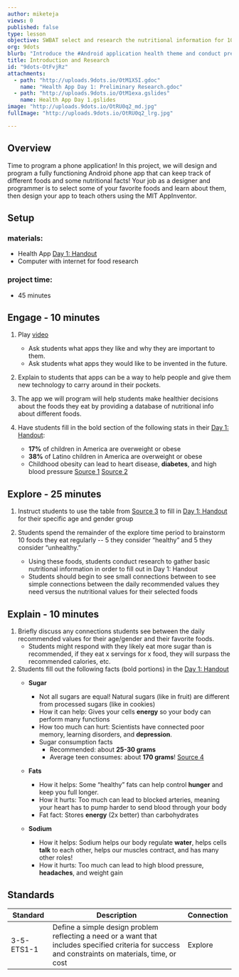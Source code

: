 ```yaml
---
author: miketeja
views: 0
published: false
type: lesson
objective: SWBAT select and research the nutritional information for 10 different foods that will later be programmed into an Android application
org: 9dots
blurb: "Introduce the #Android application health theme and conduct preliminary nutritional research on common daily foods"
title: Introduction and Research
id: "9dots-OtFvjRz"
attachments: 
  - path: "http://uploads.9dots.io/OtM1X5I.gdoc"
    name: "Health App Day 1: Preliminary Research.gdoc"
  - path: "http://uploads.9dots.io/OtM1exa.gslides"
    name: Health App Day 1.gslides
image: "http://uploads.9dots.io/OtRU0q2_md.jpg"
fullImage: "http://uploads.9dots.io/OtRU0q2_lrg.jpg"

---
```


## Overview
Time to program a phone application! In this project, we will design and program a fully functioning Android phone app that can keep track of different foods and some nutritional facts! Your job as a designer and programmer is to select some of your favorite foods and learn about them, then design your app to teach others using the MIT AppInventor. 

## Setup
### materials:
- Health App [Day 1: Handout](http://uploads.9dots.io/OtM1X5I.gdoc)
- Computer with internet for food research

### project time:	
- 45 minutes

## Engage - 10 minutes
1. Play [video](https://www.youtube.com/watch?v=elaR3WhguVk)
	
	- Ask students what apps they like and why they are important to them. 
	- Ask students what apps they would like to be invented in the future.

2. Explain to students that apps can be a way to help people and give them new technology to carry around in their pockets. 
3. The app we will program will help students make healthier decisions about the foods they eat by providing a database of nutritional info about different foods.
4. Have students fill in the bold section of the following stats in their [Day 1: Handout](http://uploads.9dots.io/OtM1X5I.gdoc):
	- **17%** of children in America are overweight or obese
	- **38%** of Latino children in America are overweight or obese
	- Childhood obesity can lead to heart disease, **diabetes**, and high blood pressure
[Source 1](http://www.cdc.gov/obesity/data/childhood.html)
[Source 2](http://www.rwjf.org/content/dam/web-assets/2010/05/overweight-and-obesity-among-latino-youths)

## Explore - 25 minutes
1. Instruct students to use the table from [Source 3](https://www.bcm.edu/research/centers/childrens-nutrition-research-center/consumer/archives/percentDV.htm) to fill in [Day 1: Handout](http://uploads.9dots.io/OtM1X5I.gdoc) for their specific age and gender group
2. Students spend the remainder of the explore time period to brainstorm 10 foods they eat regularly -- 5 they consider “healthy” and 5 they consider “unhealthy.” 

	- Using these foods, students conduct research to gather basic nutritional information in order to fill out in Day 1: Handout
    - Students should begin to see small connections between to see simple connections between the daily recommended values they need versus the nutritional values for their selected foods

## Explain - 10 minutes
1. Briefly discuss any connections students see between the daily recommended values for their age/gender and their favorite foods.
	- Students might respond with they likely eat more sugar than is recommended, if they eat x servings for x food, they will surpass the recommended calories, etc. 
2. Students fill out the following facts (bold portions) in the [Day 1: Handout](http://uploads.9dots.io/OtM1X5I.gdoc)
	- **Sugar**
    	- Not all sugars are equal! Natural sugars (like in fruit) are different from processed sugars (like in cookies)
		- How it can help: Gives your cells **energy** so your body can perform many functions
		- How too much can hurt: Scientists have connected poor memory, learning disorders, and **depression**.
		- Sugar consumption facts
			- Recommended: about **25-30 grams**
			- Average teen consumes: about **170 grams**!
[Source 4](http://www.womansday.com/health-fitness/nutrition/how-much-sugar-do-your-kids-eat-108599)

	- **Fats**
    	- How it helps: Some “healthy” fats can help control **hunger** and keep you full longer.
		- How it hurts: Too much can lead to blocked arteries, meaning your heart has to pump harder to send blood through your body
		- Fat fact: Stores **energy** (2x better) than carbohydrates 
        
	- **Sodium**
    	- How it helps: Sodium helps our body regulate **water**, helps cells **talk** to each other, helps our muscles contract, and has many other roles!
		- How it hurts: Too much can lead to high blood pressure, **headaches**, and weight gain

## Standards
 
| Standard      | Description   | Connection  |
| ------------- |---------------| ------|
| 3-5-ETS1-1 | Define a simple design problem reflecting a need or a want that includes specified criteria for success and constraints on materials, time, or cost | Explore |
